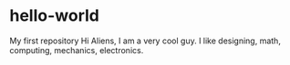 # hello-world
My first repository
Hi Aliens,
        I am a very cool guy. I like designing, math, computing, mechanics, electronics.
